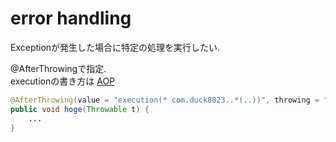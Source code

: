 # error handling
Exceptionが発生した場合に特定の処理を実行したい.  
  
@AfterThrowingで指定.  
executionの書き方は [AOP](./aop.md)
```java
@AfterThrowing(value = "execution(* com.duck8823..*(..))", throwing = "t")
public void hoge(Throwable t) {
	...
}
```